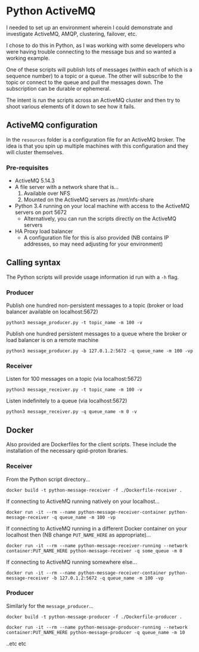 # Python ActiveMQ

I needed to set up an environment wherein I could demonstrate and investigate ActiveMQ, AMQP, clustering, failover, etc.

I chose to do this in Python, as I was working with some developers who were having trouble connecting to the message bus and so wanted a working example.

One of these scripts will  publish lots of messages (within each of which is a sequence number) to a topic or a queue.  The other will subscribe to the topic or connect to the queue and pull the messages down.  The subscription can be durable or ephemeral.

The intent is run the scripts across an ActiveMQ cluster and then try to shoot various elements of it down to see how it fails.

## ActiveMQ configuration

In the `resources` folder is a configuration file for an ActiveMQ broker.  The idea is that you spin up multiple machines with this configuration and they will cluster themselves.

### Pre-requisites

- ActiveMQ 5.14.3
- A file server with a network share that is...
  1. Available over NFS
  1. Mounted on the ActiveMQ servers as /mnt/nfs-share
- Python 3.4 running on your local machine with access to the ActiveMQ servers on port 5672
  - Alternatively, you can run the scripts directly on the ActiveMQ servers
- HA Proxy load balancer
  - A configuration file for this is also provided (NB contains IP addresses, so may need adjusting for your environment)

## Calling syntax

The Python scripts will provide usage information id run with a `-h` flag.

### Producer

Publish one hundred non-persistent messages to a topic (broker or load balancer available on localhost:5672)

    python3 message_producer.py -t topic_name -m 100 -v

Publish one hundred persistent messages to a queue where the broker or load balancer is on a remote machine

    python3 message_producer.py -b 127.0.1.2:5672 -q queue_name -m 100 -vp

### Receiver

Listen for 100 messages on a topic (via localhost:5672)

    python3 message_receiver.py -t topic_name -m 100 -v

Listen indefinitely to a queue (via localhost:5672)

    python3 message_receiver.py -q queue_name -m 0 -v

## Docker

Also provided are Dockerfiles for the client scripts.  These include the installation of the necessary qpid-proton lbraries.

### Receiver

From the Python script directory...

    docker build -t python-message-receiver -f ./Dockerfile-receiver .

If connecting to ActiveMQ running natively on your localhost...

    docker run -it --rm --name python-message-receiver-container python-message-receiver -q queue_name -m 100 -vp

If connecting to ActiveMQ running in a different Docker container on your localhost then (NB change `PUT_NAME_HERE` as appropriate)...

    docker run -it --rm --name python-message-receiver-running --network container:PUT_NAME_HERE python-message-receiver -q some_queue -m 0

If connecting to ActiveMQ running somewhere else...

    docker run -it --rm --name python-message-receiver-container python-message-receiver -b 127.0.1.2:5672 -q queue_name -m 100 -vp

### Producer

Similarly for the `message_producer`...

    docker build -t python-message-producer -f ./Dockerfile-producer .

    docker run -it --rm --name python-message-producer-running --network container:PUT_NAME_HERE python-message-producer -q queue_name -m 10

..etc etc
